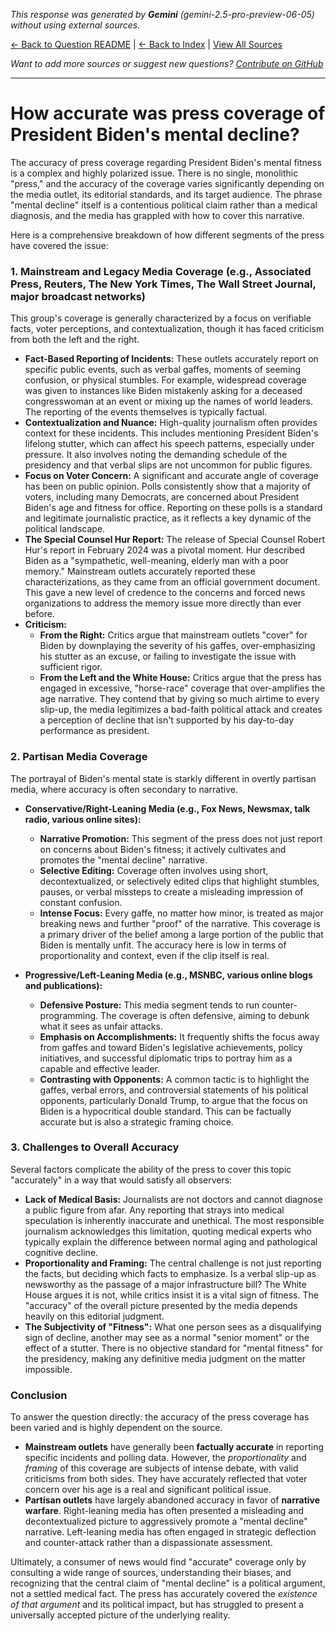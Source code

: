 <!-- 
Generated by: gemini
Model: gemini-2.5-pro-preview-06-05
Prompt type: default
Generated at: 2025-06-13T09:29:46.756671
-->

*This response was generated by **Gemini** (gemini-2.5-pro-preview-06-05) without using external sources.*

[← Back to Question README](README.md) | [← Back to Index](../README.md) | [View All Sources](../allsources.md)

*Want to add more sources or suggest new questions? [Contribute on GitHub](https://github.com/justinwest/SuggestedSources)*

---

# How accurate was press coverage of President Biden's mental decline?

The accuracy of press coverage regarding President Biden's mental fitness is a complex and highly polarized issue. There is no single, monolithic "press," and the accuracy of the coverage varies significantly depending on the media outlet, its editorial standards, and its target audience. The phrase "mental decline" itself is a contentious political claim rather than a medical diagnosis, and the media has grappled with how to cover this narrative.

Here is a comprehensive breakdown of how different segments of the press have covered the issue:

### 1. Mainstream and Legacy Media Coverage (e.g., Associated Press, Reuters, The New York Times, The Wall Street Journal, major broadcast networks)

This group's coverage is generally characterized by a focus on verifiable facts, voter perceptions, and contextualization, though it has faced criticism from both the left and the right.

*   **Fact-Based Reporting of Incidents:** These outlets accurately report on specific public events, such as verbal gaffes, moments of seeming confusion, or physical stumbles. For example, widespread coverage was given to instances like Biden mistakenly asking for a deceased congresswoman at an event or mixing up the names of world leaders. The reporting of the events themselves is typically factual.
*   **Contextualization and Nuance:** High-quality journalism often provides context for these incidents. This includes mentioning President Biden's lifelong stutter, which can affect his speech patterns, especially under pressure. It also involves noting the demanding schedule of the presidency and that verbal slips are not uncommon for public figures.
*   **Focus on Voter Concern:** A significant and accurate angle of coverage has been on public opinion. Polls consistently show that a majority of voters, including many Democrats, are concerned about President Biden's age and fitness for office. Reporting on these polls is a standard and legitimate journalistic practice, as it reflects a key dynamic of the political landscape.
*   **The Special Counsel Hur Report:** The release of Special Counsel Robert Hur's report in February 2024 was a pivotal moment. Hur described Biden as a "sympathetic, well-meaning, elderly man with a poor memory." Mainstream outlets accurately reported these characterizations, as they came from an official government document. This gave a new level of credence to the concerns and forced news organizations to address the memory issue more directly than ever before.
*   **Criticism:**
    *   **From the Right:** Critics argue that mainstream outlets "cover" for Biden by downplaying the severity of his gaffes, over-emphasizing his stutter as an excuse, or failing to investigate the issue with sufficient rigor.
    *   **From the Left and the White House:** Critics argue that the press has engaged in excessive, "horse-race" coverage that over-amplifies the age narrative. They contend that by giving so much airtime to every slip-up, the media legitimizes a bad-faith political attack and creates a perception of decline that isn't supported by his day-to-day performance as president.

### 2. Partisan Media Coverage

The portrayal of Biden's mental state is starkly different in overtly partisan media, where accuracy is often secondary to narrative.

*   **Conservative/Right-Leaning Media (e.g., Fox News, Newsmax, talk radio, various online sites):**
    *   **Narrative Promotion:** This segment of the press does not just report on concerns about Biden's fitness; it actively cultivates and promotes the "mental decline" narrative.
    *   **Selective Editing:** Coverage often involves using short, decontextualized, or selectively edited clips that highlight stumbles, pauses, or verbal missteps to create a misleading impression of constant confusion.
    *   **Intense Focus:** Every gaffe, no matter how minor, is treated as major breaking news and further "proof" of the narrative. This coverage is a primary driver of the belief among a large portion of the public that Biden is mentally unfit. The accuracy here is low in terms of proportionality and context, even if the clip itself is real.

*   **Progressive/Left-Leaning Media (e.g., MSNBC, various online blogs and publications):**
    *   **Defensive Posture:** This media segment tends to run counter-programming. The coverage is often defensive, aiming to debunk what it sees as unfair attacks.
    *   **Emphasis on Accomplishments:** It frequently shifts the focus away from gaffes and toward Biden's legislative achievements, policy initiatives, and successful diplomatic trips to portray him as a capable and effective leader.
    *   **Contrasting with Opponents:** A common tactic is to highlight the gaffes, verbal errors, and controversial statements of his political opponents, particularly Donald Trump, to argue that the focus on Biden is a hypocritical double standard. This can be factually accurate but is also a strategic framing choice.

### 3. Challenges to Overall Accuracy

Several factors complicate the ability of the press to cover this topic "accurately" in a way that would satisfy all observers:

*   **Lack of Medical Basis:** Journalists are not doctors and cannot diagnose a public figure from afar. Any reporting that strays into medical speculation is inherently inaccurate and unethical. The most responsible journalism acknowledges this limitation, quoting medical experts who typically explain the difference between normal aging and pathological cognitive decline.
*   **Proportionality and Framing:** The central challenge is not just reporting the facts, but deciding which facts to emphasize. Is a verbal slip-up as newsworthy as the passage of a major infrastructure bill? The White House argues it is not, while critics insist it is a vital sign of fitness. The "accuracy" of the overall picture presented by the media depends heavily on this editorial judgment.
*   **The Subjectivity of "Fitness":** What one person sees as a disqualifying sign of decline, another may see as a normal "senior moment" or the effect of a stutter. There is no objective standard for "mental fitness" for the presidency, making any definitive media judgment on the matter impossible.

### Conclusion

To answer the question directly: the accuracy of the press coverage has been varied and is highly dependent on the source.

*   **Mainstream outlets** have generally been **factually accurate** in reporting specific incidents and polling data. However, the *proportionality* and *framing* of this coverage are subjects of intense debate, with valid criticisms from both sides. They have accurately reflected that voter concern over his age is a real and significant political issue.
*   **Partisan outlets** have largely abandoned accuracy in favor of **narrative warfare**. Right-leaning media has often presented a misleading and decontextualized picture to aggressively promote a "mental decline" narrative. Left-leaning media has often engaged in strategic deflection and counter-attack rather than a dispassionate assessment.

Ultimately, a consumer of news would find "accurate" coverage only by consulting a wide range of sources, understanding their biases, and recognizing that the central claim of "mental decline" is a political argument, not a settled medical fact. The press has accurately covered the *existence of that argument* and its political impact, but has struggled to present a universally accepted picture of the underlying reality.